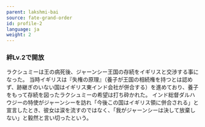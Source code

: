```yaml
---
parent: lakshmi-bai
source: fate-grand-order
id: profile-2
language: ja
weight: 2
---
```


### 絆Lv.2で開放

ラクシュミーは王の病死後、ジャーンシー王国の存続をイギリスと交渉する事になった。
当時イギリスは『失権の原理』（養子が王国の相続権を持つとは認めず、跡継ぎのいない国はイギリス東インド会社が併合する）を進めており、養子をもって存続を図ったラクシュミーの希望は打ち砕かれた。
インド総督ダルハウジーの特使がジャーンシーを訪れ「今後この国はイギリス領に併合される」と宣言したとき、彼女は涙を流すのではなく、「我がジャーンシーは決して放棄しない」と毅然と言い切ったという。

